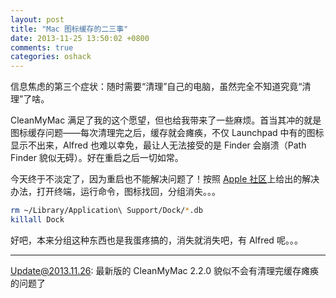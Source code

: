```yaml
---
layout: post
title: "Mac 图标缓存的二三事"
date: 2013-11-25 13:50:02 +0800
comments: true
categories: oshack
---
```

信息焦虑的第三个症状：随时需要“清理”自己的电脑，虽然完全不知道究竟“清理”了啥。

CleanMyMac 满足了我的这个愿望，但也给我带来了一些麻烦。首当其冲的就是图标缓存问题——每次清理完之后，缓存就会瘫痪，不仅 Launchpad 中有的图标显示不出来，Alfred 也难以幸免，最让人无法接受的是 Finder 会崩溃（Path Finder 貌似无碍）。好在重启之后一切如常。

今天终于不淡定了，因为重启也不能解决问题了！按照 [Apple 社区][community]上给出的解决办法，打开终端，运行命令，图标找回，分组消失。。。
``` sh
rm ~/Library/Application\ Support/Dock/*.db
killall Dock
```

好吧，本来分组这种东西也是我蛋疼搞的，消失就消失吧，有 Alfred 呢。。。

 [community]: https://discussions.apple.com/message/23541241#23541241 "Mavericks Launchpad, missing icons"

****
Update@2013.11.26: 最新版的 CleanMyMac 2.2.0 貌似不会有清理完缓存瘫痪的问题了
